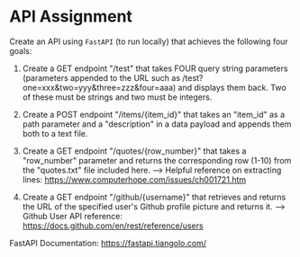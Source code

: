 # API Assignment

Create an API using `FastAPI` (to run locally) that achieves the following four goals:

1. Create a GET endpoint "/test" that takes FOUR query string parameters (parameters appended to the URL such as /test?one=xxx&two=yyy&three=zzz&four=aaa) and displays them back. Two of these must be strings and two must be integers.

2. Create a POST endpoint "/items/{item_id}" that takes an "item_id" as a path parameter and a "description" in a data payload and appends them both to a text file.

3. Create a GET endpoint "/quotes/{row_number}" that takes a "row_number" parameter and returns the corresponding row (1-10) from the "quotes.txt" file included here. --> Helpful reference on extracting lines: https://www.computerhope.com/issues/ch001721.htm

4. Create a GET endpoint "/github/{username}" that retrieves and returns the URL of the specified user's Github profile picture and returns it. --> Github User API reference: https://docs.github.com/en/rest/reference/users

FastAPI Documentation: https://fastapi.tiangolo.com/